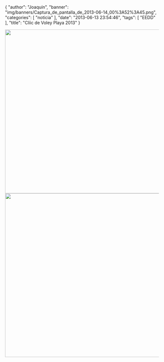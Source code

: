 {
  "author": "Joaquín", 
  "banner": "img/banners/Captura_de_pantalla_de_2013-06-14_00%3A52%3A45.png", 
  "categories": [
    "noticia"
  ], 
  "date": "2013-06-13 23:54:46", 
  "tags": [
    "EEDD"
  ], 
  "title": "Clíic de Voley Playa 2013"
}

<center>
<img src="http://www.advmiguelturra.org/img/banners/Captura%20de%20pantalla%20de%202013-05-22%2000%3A03%3A58.png" height="535" width="800"/> </center>

<center>
<img src="http://www.advmiguelturra.org/img/banners/Captura%20de%20pantalla%20de%202013-06-14%2000%3A52%3A45.png" height="535" width="800"/> </center>


